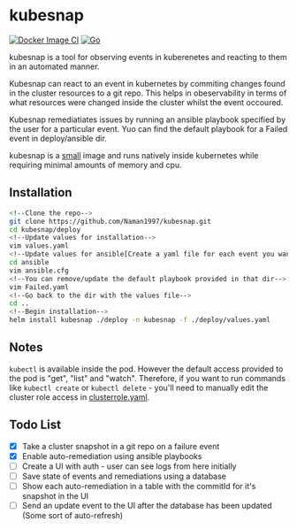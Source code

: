 # kubesnap
[![Docker Image CI](https://github.com/Naman1997/kubesnap/actions/workflows/docker-image.yml/badge.svg)](https://github.com/Naman1997/kubesnap/actions/workflows/docker-image.yml)
[![Go](https://github.com/Naman1997/kubesnap/actions/workflows/go.yml/badge.svg)](https://github.com/Naman1997/kubesnap/actions/workflows/go.yml)

kubesnap is a tool for observing events in kuberenetes and reacting to them in an automated manner.

Kubesnap can react to an event in kubernetes by commiting changes found in the cluster resources to a git repo. This helps in obeservability in terms of what resources were changed inside the cluster whilst the event occoured.

Kubesnap remediatiates issues by running an ansible playbook specified by the user for a particular event. Yuo can find the default playbook for a Failed event in deploy/ansible dir.

kubesnap is a [small](https://hub.docker.com/r/namanarora/kubesnap/tags) image and runs natively inside kubernetes while requiring minimal amounts of memory and cpu.

## Installation

```sh
<!--Clone the repo-->
git clone https://github.com/Naman1997/kubesnap.git
cd kubesnap/deploy
<!--Update values for installation-->
vim values.yaml
<!--Update values for ansible[Create a yaml file for each event you want to auto-remediate]-->
cd ansible
vim ansible.cfg
<!--You can remove/update the default playbook provided in that dir-->
vim Failed.yaml
<!--Go back to the dir with the values file-->
cd ..
<!--Begin installation-->
helm install kubesnap ./deploy -n kubesnap -f ./deploy/values.yaml
```

## Notes

`kubectl` is available inside the pod. However the default access provided to the pod is "get", "list" and "watch". Therefore, if you want to run commands like `kubectl create` or `kubectl delete` - you'll need to manually edit the cluster role access in [clusterrole.yaml](https://github.com/Naman1997/kubesnap/blob/main/deploy/templates/clusterrole.yaml).

## Todo List

- [x] Take a cluster snapshot in a git repo on a failure event
- [x] Enable auto-remediation using ansible playbooks
- [ ] Create a UI with auth - user can see logs from here initially
- [ ] Save state of events and remediations using a database
- [ ] Show each auto-remediation in a table with the commitId for it's snapshot in the UI
- [ ] Send an update event to the UI after the database has been updated (Some sort of auto-refresh)